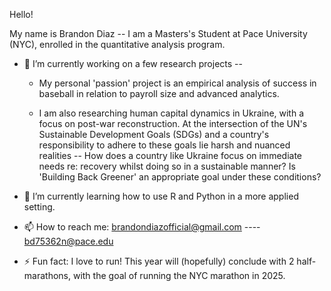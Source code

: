 Hello!

My name is Brandon Diaz -- I am a Masters's Student at Pace University (NYC), enrolled in the quantitative analysis program. 

- 🔭 I’m currently working on a few research projects --
  - My personal 'passion' project is an empirical analysis of success in baseball in relation to payroll size and advanced analytics.

  - I am also researching human capital dynamics in Ukraine, with a focus on post-war reconstruction. At the intersection of the UN's Sustainable Development 
  Goals (SDGs) and a country's responsibility to adhere to these goals lie harsh and nuanced realities -- How does a country like Ukraine focus on immediate needs 
  re: recovery whilst doing so in a sustainable manner? Is 'Building Back Greener' an appropriate goal under these conditions?

  
- 🌱 I’m currently learning how to use R and Python in a more applied setting.
- 📫 How to reach me: brandondiazofficial@gmail.com  ---- bd75362n@pace.edu

- ⚡ Fun fact: I love to run! This year will (hopefully) conclude with 2 half-marathons, with the goal of running the NYC marathon in 2025.

